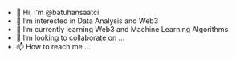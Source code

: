 - 👋 Hi, I’m @batuhansaatci
- 👀 I’m interested in Data Analysis and Web3
- 🌱 I’m currently learning Web3 and Machine Learning Algorithms
- 💞️ I’m looking to collaborate on ...
- 📫 How to reach me ...

<!---
batuhansaatci/batuhansaatci is a ✨ special ✨ repository because its `README.md` (this file) appears on your GitHub profile.
You can click the Preview link to take a look at your changes.
--->
